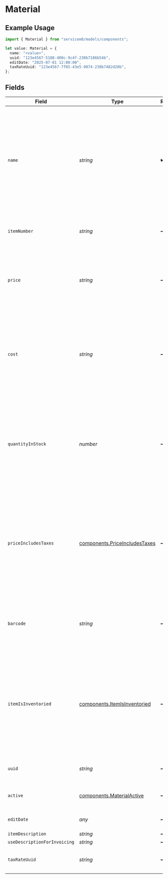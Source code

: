 # Material

## Example Usage

```typescript
import { Material } from "servicem8/models/components";

let value: Material = {
  name: "<value>",
  uuid: "123e4567-5188-400c-9c4f-230b7186b54b",
  editDate: "2025-07-01 12:00:00",
  taxRateUuid: "123e4567-7f85-43e5-9074-230b7482d20b",
};
```

## Fields

| Field                                                                                                                                                                                                                                                                                                    | Type                                                                                                                                                                                                                                                                                                     | Required                                                                                                                                                                                                                                                                                                 | Description                                                                                                                                                                                                                                                                                              | Example                                                                                                                                                                                                                                                                                                  |
| -------------------------------------------------------------------------------------------------------------------------------------------------------------------------------------------------------------------------------------------------------------------------------------------------------- | -------------------------------------------------------------------------------------------------------------------------------------------------------------------------------------------------------------------------------------------------------------------------------------------------------- | -------------------------------------------------------------------------------------------------------------------------------------------------------------------------------------------------------------------------------------------------------------------------------------------------------- | -------------------------------------------------------------------------------------------------------------------------------------------------------------------------------------------------------------------------------------------------------------------------------------------------------- | -------------------------------------------------------------------------------------------------------------------------------------------------------------------------------------------------------------------------------------------------------------------------------------------------------- |
| `name`                                                                                                                                                                                                                                                                                                   | *string*                                                                                                                                                                                                                                                                                                 | :heavy_check_mark:                                                                                                                                                                                                                                                                                       | Name of the material, product or labour rate. The maximum length varies based on accounting package integration 30-100 characters for standard mode, up to 2000 characters for description billing mode. Required field that identifies the material in inventory lists, job forms, and invoices.        |                                                                                                                                                                                                                                                                                                          |
| `itemNumber`                                                                                                                                                                                                                                                                                             | *string*                                                                                                                                                                                                                                                                                                 | :heavy_minus_sign:                                                                                                                                                                                                                                                                                       | Unique identifier code for the material. max length. Must be unique within an account.                                                                                                                                                                                                                   |                                                                                                                                                                                                                                                                                                          |
| `price`                                                                                                                                                                                                                                                                                                  | *string*                                                                                                                                                                                                                                                                                                 | :heavy_minus_sign:                                                                                                                                                                                                                                                                                       | The selling price of the material. May include or exclude tax based on the price_includes_taxes field. Used as the default price when adding this material to jobs and generating invoices.                                                                                                              |                                                                                                                                                                                                                                                                                                          |
| `cost`                                                                                                                                                                                                                                                                                                   | *string*                                                                                                                                                                                                                                                                                                 | :heavy_minus_sign:                                                                                                                                                                                                                                                                                       | The purchase cost of the material. May include or exclude tax depending on the price_includes_taxes setting. Used for profit calculations and reporting. This field may be hidden from users without appropriate permissions.                                                                            |                                                                                                                                                                                                                                                                                                          |
| `quantityInStock`                                                                                                                                                                                                                                                                                        | *number*                                                                                                                                                                                                                                                                                                 | :heavy_minus_sign:                                                                                                                                                                                                                                                                                       | The current inventory quantity of this material available in stock. Stored as a numeric value with decimal support. Updated automatically when materials are used in jobs or when inventory is manually adjusted. Only tracked if item_is_inventoried is enabled.                                        |                                                                                                                                                                                                                                                                                                          |
| `priceIncludesTaxes`                                                                                                                                                                                                                                                                                     | [components.PriceIncludesTaxes](../../models/components/priceincludestaxes.md)                                                                                                                                                                                                                           | :heavy_minus_sign:                                                                                                                                                                                                                                                                                       | Boolean flag indicating whether the price and cost values include tax (1/true) or exclude tax (0/false). Controls tax calculations when determining final pricing. New materials inherit this setting from the account's default tax display preference..  Valid values are [0,1]                        |                                                                                                                                                                                                                                                                                                          |
| `barcode`                                                                                                                                                                                                                                                                                                | *string*                                                                                                                                                                                                                                                                                                 | :heavy_minus_sign:                                                                                                                                                                                                                                                                                       | The barcode identifier for the material.  Can store UPC, EAN, or other barcode formats. Used for inventory scanning and quick material lookup in the mobile app.                                                                                                                                         |                                                                                                                                                                                                                                                                                                          |
| `itemIsInventoried`                                                                                                                                                                                                                                                                                      | [components.ItemIsInventoried](../../models/components/itemisinventoried.md)                                                                                                                                                                                                                             | :heavy_minus_sign:                                                                                                                                                                                                                                                                                       | Boolean flag indicating whether inventory tracking is enabled for this material (1/true) or disabled (0/false). When enabled, the quantity_in_stock is tracked and updated automatically when the material is used in jobs. Only physical products typically have this enabled..  Valid values are [0,1] |                                                                                                                                                                                                                                                                                                          |
| `uuid`                                                                                                                                                                                                                                                                                                   | *string*                                                                                                                                                                                                                                                                                                 | :heavy_minus_sign:                                                                                                                                                                                                                                                                                       | Unique identifier for this record                                                                                                                                                                                                                                                                        | 123e4567-5188-400c-9c4f-230b7186b54b                                                                                                                                                                                                                                                                     |
| `active`                                                                                                                                                                                                                                                                                                 | [components.MaterialActive](../../models/components/materialactive.md)                                                                                                                                                                                                                                   | :heavy_minus_sign:                                                                                                                                                                                                                                                                                       | Record active/deleted flag.  Valid values are [0,1]                                                                                                                                                                                                                                                      |                                                                                                                                                                                                                                                                                                          |
| `editDate`                                                                                                                                                                                                                                                                                               | *any*                                                                                                                                                                                                                                                                                                    | :heavy_minus_sign:                                                                                                                                                                                                                                                                                       | Timestamp at which record was last modified                                                                                                                                                                                                                                                              | 2025-07-01 12:00:00                                                                                                                                                                                                                                                                                      |
| `itemDescription`                                                                                                                                                                                                                                                                                        | *string*                                                                                                                                                                                                                                                                                                 | :heavy_minus_sign:                                                                                                                                                                                                                                                                                       | N/A                                                                                                                                                                                                                                                                                                      |                                                                                                                                                                                                                                                                                                          |
| `useDescriptionForInvoicing`                                                                                                                                                                                                                                                                             | *string*                                                                                                                                                                                                                                                                                                 | :heavy_minus_sign:                                                                                                                                                                                                                                                                                       | N/A                                                                                                                                                                                                                                                                                                      |                                                                                                                                                                                                                                                                                                          |
| `taxRateUuid`                                                                                                                                                                                                                                                                                            | *string*                                                                                                                                                                                                                                                                                                 | :heavy_minus_sign:                                                                                                                                                                                                                                                                                       | N/A                                                                                                                                                                                                                                                                                                      | 123e4567-7f85-43e5-9074-230b7482d20b                                                                                                                                                                                                                                                                     |